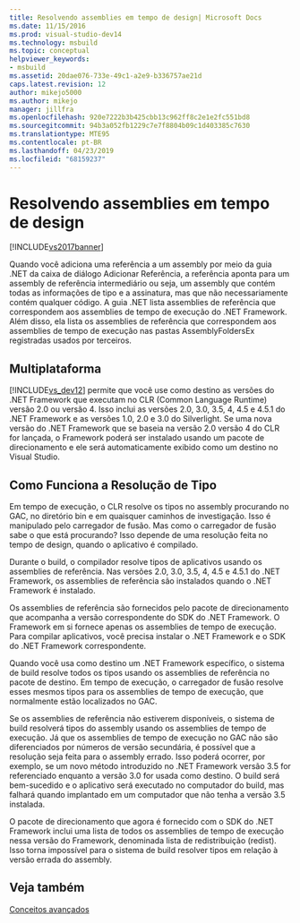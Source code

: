 ```yaml
---
title: Resolvendo assemblies em tempo de design| Microsoft Docs
ms.date: 11/15/2016
ms.prod: visual-studio-dev14
ms.technology: msbuild
ms.topic: conceptual
helpviewer_keywords:
- msbuild
ms.assetid: 20dae076-733e-49c1-a2e9-b336757ae21d
caps.latest.revision: 12
author: mikejo5000
ms.author: mikejo
manager: jillfra
ms.openlocfilehash: 920e7222b3b425cbb13c962ff8c2e1e2fc551bd8
ms.sourcegitcommit: 94b3a052fb1229c7e7f8804b09c1d403385c7630
ms.translationtype: MTE95
ms.contentlocale: pt-BR
ms.lasthandoff: 04/23/2019
ms.locfileid: "68159237"
---
```

# <a name="resolving-assemblies-at-design-time"></a>Resolvendo assemblies em tempo de design
[!INCLUDE[vs2017banner](../includes/vs2017banner.md)]

Quando você adiciona uma referência a um assembly por meio da guia .NET da caixa de diálogo Adicionar Referência, a referência aponta para um assembly de referência intermediário ou seja, um assembly que contém todas as informações de tipo e a assinatura, mas que não necessariamente contém qualquer código. A guia .NET lista assemblies de referência que correspondem aos assemblies de tempo de execução do .NET Framework. Além disso, ela lista os assemblies de referência que correspondem aos assemblies de tempo de execução nas pastas AssemblyFoldersEx registradas usados por terceiros.  
  
## <a name="multi-targeting"></a>Multiplataforma  
 [!INCLUDE[vs_dev12](../includes/vs-dev12-md.md)] permite que você use como destino as versões do .NET Framework que executam no CLR (Common Language Runtime) versão 2.0 ou versão 4. Isso inclui as versões 2.0, 3.0, 3.5, 4, 4.5 e 4.5.1 do .NET Framework e as versões 1.0, 2.0 e 3.0 do Silverlight. Se uma nova versão do .NET Framework que se baseia na versão 2.0 versão 4 do CLR for lançada, o Framework poderá ser instalado usando um pacote de direcionamento e ele será automaticamente exibido como um destino no Visual Studio.  
  
## <a name="how-type-resolution-works"></a>Como Funciona a Resolução de Tipo  
 Em tempo de execução, o CLR resolve os tipos no assembly procurando no GAC, no diretório bin e em quaisquer caminhos de investigação. Isso é manipulado pelo carregador de fusão. Mas como o carregador de fusão sabe o que está procurando? Isso depende de uma resolução feita no tempo de design, quando o aplicativo é compilado.  
  
 Durante o build, o compilador resolve tipos de aplicativos usando os assemblies de referência. Nas versões 2.0, 3.0, 3.5, 4, 4.5 e 4.5.1 do .NET Framework, os assemblies de referência são instalados quando o .NET Framework é instalado.  
  
 Os assemblies de referência são fornecidos pelo pacote de direcionamento que acompanha a versão correspondente do SDK do .NET Framework. O Framework em si fornece apenas os assemblies de tempo de execução. Para compilar aplicativos, você precisa instalar o .NET Framework e o SDK do .NET Framework correspondente.  
  
 Quando você usa como destino um .NET Framework específico, o sistema de build resolve todos os tipos usando os assemblies de referência no pacote de destino. Em tempo de execução, o carregador de fusão resolve esses mesmos tipos para os assemblies de tempo de execução, que normalmente estão localizados no GAC.  
  
 Se os assemblies de referência não estiverem disponíveis, o sistema de build resolverá tipos do assembly usando os assemblies de tempo de execução. Já que os assemblies de tempo de execução no GAC não são diferenciados por números de versão secundária, é possível que a resolução seja feita para o assembly errado. Isso poderá ocorrer, por exemplo, se um novo método introduzido no .NET Framework versão 3.5 for referenciado enquanto a versão 3.0 for usada como destino. O build será bem-sucedido e o aplicativo será executado no computador do build, mas falhará quando implantado em um computador que não tenha a versão 3.5 instalada.  
  
 O pacote de direcionamento que agora é fornecido com o SDK do .NET Framework inclui uma lista de todos os assemblies de tempo de execução nessa versão do Framework, denominada lista de redistribuição (redist). Isso torna impossível para o sistema de build resolver tipos em relação à versão errada do assembly.  
  
## <a name="see-also"></a>Veja também  
 [Conceitos avançados](../msbuild/msbuild-advanced-concepts.md)
